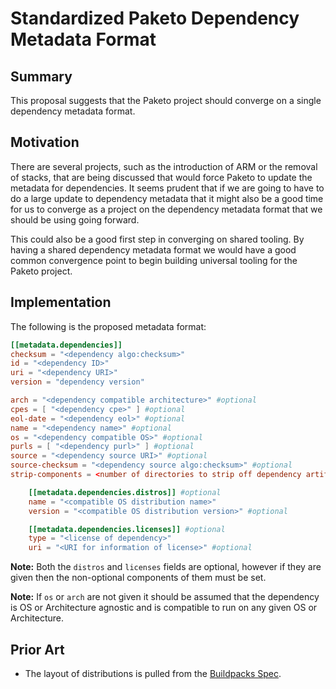 # Standardized Paketo Dependency Metadata Format

## Summary

This proposal suggests that the Paketo project should converge on a single
dependency metadata format.

## Motivation

There are several projects, such as the introduction of ARM or the removal of
stacks, that are being discussed that would force Paketo to update the metadata
for dependencies. It seems prudent that if we are going to have to do a large
update to dependency metadata that it might also be a good time for us to
converge as a project on the dependency metadata format that we should be using
going forward.

This could also be a good first step in converging on shared tooling. By having
a shared dependency metadata format we would have a good common convergence
point to begin building universal tooling for the Paketo project.

## Implementation

The following is the proposed metadata format:

```toml
[[metadata.dependencies]]
checksum = "<dependency algo:checksum>"
id = "<dependency ID>"
uri = "<dependency URI>"
version = "dependency version"

arch = "<dependency compatible architecture>" #optional
cpes = [ "<dependency cpe>" ] #optional
eol-date = "<dependency eol>" #optional
name = "<dependency name>" #optional
os = "<dependency compatible OS>" #optional
purls = [ "<dependency purl>" ] #optional
source = "<dependency source URI>" #optional
source-checksum = "<dependency source algo:checksum>" #optional
strip-components = <number of directories to strip off dependency artifact> #optional

    [[metadata.dependencies.distros]] #optional
    name = "<compatible OS distribution name>"
    version = "<compatible OS distribution version>" #optional

    [[metadata.dependencies.licenses]] #optional
    type = "<license of dependency>"
    uri = "<URI for information of license>" #optional
```

**Note:** Both the `distros` and `licenses` fields are optional, however if
they are given then the non-optional components of them must be set.

**Note:** If `os` or `arch` are not given it should be assumed that the
dependency is OS or Architecture agnostic and is compatible to run on any given
OS or Architecture.

## Prior Art
- The layout of distributions is pulled from the [Buildpacks Spec](https://github.com/buildpacks/spec/blob/main/buildpack.md#buildpacktoml-toml).
